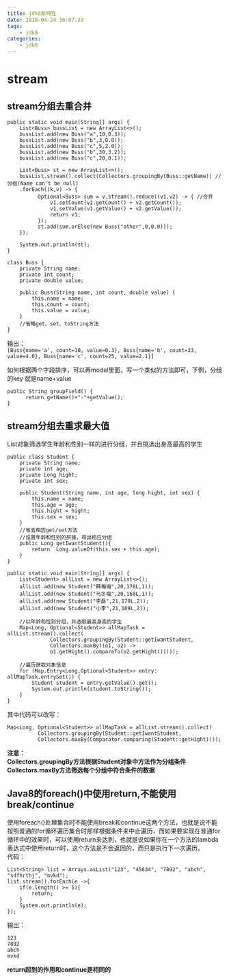 ```yaml
---
title: jdk8新特性
date: 2018-04-24 16:07:29
tags:
    - jdk8
categories:
    - jdk8
---
```

# stream  
## stream分组去重合并  
```
public static void main(String[] args) {
    List<Buss> bussList = new ArrayList<>();
    bussList.add(new Buss("a",10,0.3));
    bussList.add(new Buss("b",3,0.8));
    bussList.add(new Buss("c",5,2.0));
    bussList.add(new Buss("b",30,3.2));
    bussList.add(new Buss("c",20,0.1));

    List<Buss> st = new ArrayList<>();
    bussList.stream().collect(Collectors.groupingBy(Buss::getName)) //分组(Name can't be null)
    .forEach((k,v) -> {
          Optional<Buss> sum = v.stream().reduce((v1,v2) -> { //合并
              v1.setCount(v1.getCount() + v2.getCount());
              v1.setValue(v1.getValue() + v2.getValue());
              return v1;
          });
          st.add(sum.orElse(new Buss("other",0,0.0)));
    });

    System.out.println(st);
}    

class Buss {
    private String name;
    private int count;
    private double value;

    public Buss(String name, int count, double value) {
        this.name = name;
        this.count = count;
        this.value = value;
    }
    //省略get、set、toString方法
}
```

输出：  
`[Buss{name='a', count=10, value=0.3}, Buss{name='b', count=33, value=4.0}, Buss{name='c', count=25, value=2.1}]`  

如何根据两个字段排序，可以再model里面，写一个类似的方法即可，下例，分组的key 就是name+value
```
public String groupField() {
      return getName()+"-"+getValue();
}
```

## stream分组去重求最大值
List对象筛选学生年龄和性别一样的进行分组，并且挑选出身高最高的学生
```
public class Student {
    private String name;
    private int age;
    private Long hight;
    private int sex;

    public Student(String name, int age, long hight, int sex) {
        this.name = name;
        this.age = age;
        this.hight = hight;
        this.sex = sex;
    }
    //省去相应get/set方法
    //设置年龄和性别的拼接，得出相应分组
    public Long getIwantStudent(){
        return  Long.valueOf(this.sex + this.age);
    }
}

public static void main(String[] args) {
    List<Student> allList = new ArrayList<>();
    allList.add(new Student("韩梅梅",20,178L,1));
    allList.add(new Student("马冬梅",20,168L,1));
    allList.add(new Student("李磊",21,179L,2));
    allList.add(new Student("小李",21,189L,2));

    //以年龄和性别分组，并选取最高身高的学生
    Map<Long, Optional<Student>> allMapTask = allList.stream().collect(
              Collectors.groupingBy(Student::getIwantStudent,
              Collectors.maxBy((o1, o2) ->
              o1.getHight().compareTo(o2.getHight()))));

    //遍历获取对象信息
    for (Map.Entry<Long,Optional<Student>> entry: allMapTask.entrySet()) {
        Student student = entry.getValue().get();
        System.out.println(student.toString());
    }
}
```
其中代码可以改写：
```
Map<Long, Optional<Student>> allMapTask = allList.stream().collect(
          Collectors.groupingBy(Student::getIwantStudent,
          Collectors.maxBy(Comparator.comparing(Student::getHight))));
```
**注意：  
Collectors.groupingBy方法根据Student对象中方法作为分组条件  
Collectors.maxBy方法筛选每个分组中符合条件的数据**

## Java8的foreach()中使用return,不能使用break/continue
使用foreach()处理集合时不能使用break和continue这两个方法，也就是说不能按照普通的for循环遍历集合时那样根据条件来中止遍历，而如果要实现在普通for循环中的效果时，可以使用return来达到，也就是说如果你在一个方法的lambda表达式中使用return时，这个方法是不会返回的，而只是执行下一次遍历。  
代码：
```
List<String> list = Arrays.asList("123", "45634", "7892", "abch", "sdfhrthj", "mvkd");  
list.stream().forEach(e ->{  
    if(e.length() >= 5){  
        return;  
    }  
    System.out.println(e);  
});
```
输出：
```
123
7892
abch
mvkd
```
**return起到的作用和continue是相同的**
